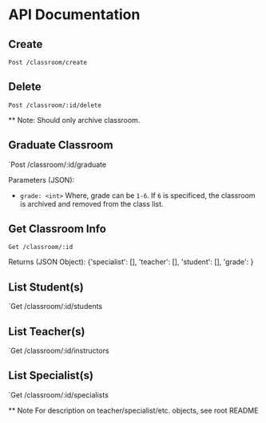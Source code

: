 # API Documentation


## Create
`Post /classroom/create`

## Delete
`Post /classroom/:id/delete`

** Note: Should only archive classroom.


## Graduate Classroom

`Post /classroom/:id/graduate

Parameters (JSON):
* `grade: <int>` Where, grade can be `1-6`.
    If `6` is specificed, the classroom is archived and removed from the class
    list.

## Get Classroom Info
`Get /classroom/:id`

Returns (JSON Object):
{'specialist': [<Specialist Object>],
 'teacher': [<Teacher Object>],
 'student': [<Student Object>],
 'grade': <int>}

## List Student(s)
`Get /classroom/:id/students

## List Teacher(s)
`Get /classroom/:id/instructors

## List Specialist(s)
`Get /classroom/:id/specialists


** Note For description on teacher/specialist/etc. objects, see root README
